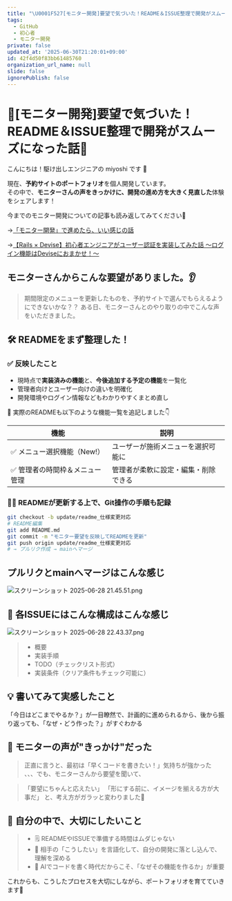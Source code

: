 ```yaml
---
title: "\U0001F527[モニター開発]要望で気づいた！README＆ISSUE整理で開発がスムーズになった話\U0001F680"
tags:
  - GitHub
  - 初心者
  - モニター開発
private: false
updated_at: '2025-06-30T21:20:01+09:00'
id: 42f4d50f83bb61485760
organization_url_name: null
slide: false
ignorePublish: false
---
```

# 🔧[モニター開発]要望で気づいた！README＆ISSUE整理で開発がスムーズになった話🚀

こんにちは！駆け出しエンジニアの miyoshi です 🐣

現在、**予約サイトのポートフォリオ**を個人開発しています。  
その中で、**モニターさんの声をきっかけに、開発の進め方を大きく見直した**体験をシェアします！  


今までのモニター開発についての記事も読み返してみてください🙇

→[「モニター開発」で進めたら、いい感じの話](https://qiita.com/takumarider/items/6995a3bfef870a9eece7)

→[【Rails × Devise】初心者エンジニアがユーザー認証を実装してみた話 〜ログイン機能はDeviseにおまかせ！〜](https://qiita.com/takumarider/items/6ab1cc9c2109d7450052)


## モニターさんからこんな要望がありました。👂
>期間限定のメニューを更新したものを、予約サイトで選んでもらえるようにできないかな？？
ある日、モニターさんとのやり取りの中でこんな声をいただきました。


## 🛠️ READMEをまず整理した！

### ✅ 反映したこと
- 現時点で**実装済みの機能**と、**今後追加する予定の機能**を一覧化
- 管理者向けとユーザー向けの違いを明確化
- 開発環境やログイン情報などもわかりやすくまとめ直し

📝 実際のREADMEも以下のような機能一覧を追記しました👇

| 機能                           | 説明                                                       |
|--------------------------------|-----------------------------------------------------------|
| ✅ メニュー選択機能（New!）     | ユーザーが施術メニューを選択可能に                                |
| ✅ 管理者の時間枠＆メニュー管理 | 管理者が柔軟に設定・編集・削除できる                              |


### 🧑‍💻 READMEが更新する上で、Git操作の手順も記録
```bash
git checkout -b update/readme_仕様変更対応
# README編集
git add README.md
git commit -m "モニター要望を反映してREADMEを更新"
git push origin update/readme_仕様変更対応
# → プルリク作成 → mainへマージ
```
## プルリクとmainへマージはこんな感じ
![スクリーンショット 2025-06-28 21.45.51.png](https://qiita-image-store.s3.ap-northeast-1.amazonaws.com/0/4063992/6f421585-d1f2-4117-b019-9acfab96e4b4.png)



## 📌 各ISSUEにはこんな構成はこんな感じ
![スクリーンショット 2025-06-28 22.43.37.png](https://qiita-image-store.s3.ap-northeast-1.amazonaws.com/0/4063992/3a28f295-1ca7-480e-a5ad-be8c65ddb393.png)

> - 概要
> - 実装手順
> - TODO（チェックリスト形式）
> - 実装条件（クリア条件もチェック可能に）



## 💡 書いてみて実感したこと
「今日はどこまでやるか？」が一目瞭然で、計画的に進められるから、後から振り返っても、「なぜ・どう作った？」がすぐわかる

## 🧠 モニターの声が"きっかけ"だった
>正直に言うと、最初は「早くコードを書きたい！」気持ちが強かった
、、、でも、モニターさんから要望を聞いて、

>「要望にちゃんと応えたい」
>「形にする前に、イメージを揃える方が大事だ」
と、考え方がガラッと変わりました🌱

## 🚀 自分の中で、大切にしたいこと
> - 🗒️ READMEやISSUEで準備する時間はムダじゃない
> - 📣 相手の「こうしたい」を言語化して、自分の開発に落とし込んで、理解を深める
> - 🤖 AIでコードを書く時代だからこそ、「なぜその機能を作るか」が重要

これからも、こうしたプロセスを大切にしながら、ポートフォリオを育てていきます🌱


